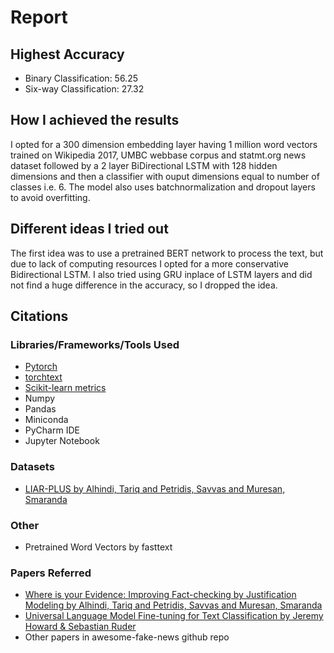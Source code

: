 # Report

## Highest Accuracy

* Binary Classification: 56.25
* Six-way Classification: 27.32

## How I achieved the results

I opted for a 300 dimension embedding layer having 1 million word vectors trained on Wikipedia 2017, UMBC webbase corpus and statmt.org news dataset followed by a 2 layer BiDirectional LSTM with 128 hidden dimensions and then a classifier with ouput dimensions equal to number of classes i.e. 6.
The model also uses batchnormalization and dropout layers to avoid overfitting.

## Different ideas I tried out

The first idea was to use a pretrained BERT network to process the text, but due to lack of computing resources I opted for a more conservative Bidirectional LSTM.
I also tried using GRU inplace of LSTM layers and did not find a huge difference in the accuracy, so I dropped the idea.

## Citations

### Libraries/Frameworks/Tools Used

* [Pytorch](https://pytorch.org/docs/master/)
* [torchtext](https://github.com/pytorch/text)
* [Scikit-learn metrics](https://scikit-learn.org/stable/modules/classes.html#module-sklearn.metrics)
* Numpy
* Pandas
* Miniconda
* PyCharm IDE
* Jupyter Notebook

### Datasets

* [LIAR-PLUS by Alhindi, Tariq and Petridis, Savvas and Muresan, Smaranda](https://github.com/Tariq60/LIAR-PLUS)

### Other

* Pretrained Word Vectors by fasttext

### Papers Referred

* [Where is your Evidence: Improving Fact-checking by Justification Modeling by Alhindi, Tariq and Petridis, Savvas and Muresan, Smaranda](https://aclweb.org/anthology/W18-5513)
* [Universal Language Model Fine-tuning for Text Classification by Jeremy Howard & Sebastian Ruder](https://arxiv.org/pdf/1801.06146.pdf)
* Other papers in awesome-fake-news github repo

